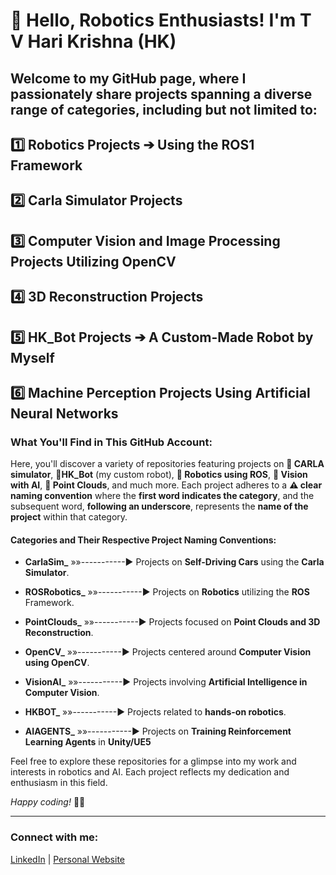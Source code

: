 # 🤖 Hello, Robotics Enthusiasts! I'm T V Hari Krishna (HK)

## Welcome to my GitHub page, where I passionately share projects spanning a diverse range of categories, including but not limited to:
## 1️⃣ Robotics Projects ➔ Using the ROS1 Framework 
## 2️⃣ Carla Simulator Projects
## 3️⃣ Computer Vision and Image Processing Projects Utilizing OpenCV
## 4️⃣ 3D Reconstruction Projects
## 5️⃣ HK_Bot Projects ➔ A Custom-Made Robot by Myself
## 6️⃣ Machine Perception Projects Using Artificial Neural Networks 

### What You'll Find in This GitHub Account:
Here, you'll discover a variety of repositories featuring projects on **🚗 CARLA simulator**, **🦾HK_Bot** (my custom robot), **🤖 Robotics using ROS**, **👀 Vision with AI**, **🌟 Point Clouds**, and much more. Each project adheres to a **⚠️ clear naming convention** where the **first word indicates the category**, and the subsequent word, **following an underscore**, represents the **name of the project** within that category. 

#### Categories and Their Respective Project Naming Conventions:

- **CarlaSim_**     »»-----------► Projects on **Self-Driving Cars** using the **Carla Simulator**.

- **ROSRobotics_**  »»-----------► Projects on **Robotics** utilizing the **ROS** Framework.

- **PointClouds_**  »»-----------► Projects focused on **Point Clouds and 3D Reconstruction**.

- **OpenCV_**       »»-----------► Projects centered around **Computer Vision using OpenCV**.
    
- **VisionAI_**     »»-----------► Projects involving **Artificial Intelligence in Computer Vision**.

- **HKBOT_**        »»-----------► Projects related to **hands-on robotics**.

- **AIAGENTS_**     »»-----------► Projects on **Training Reinforcement Learning Agents** in **Unity/UE5**

Feel free to explore these repositories for a glimpse into my work and interests in robotics and AI. Each project reflects my dedication and enthusiasm in this field.

_Happy coding!_ 🚀🤖

---

### Connect with me:

[LinkedIn](#) | [Personal Website](#)
